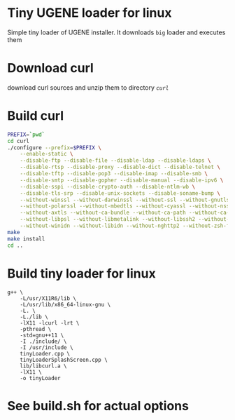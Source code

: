 # Tiny UGENE loader for linux
Simple tiny loader of UGENE installer.
It downloads `big` loader and executes them

# Download curl

download curl sources and unzip them to directory *`curl`*


# Build curl
```bash
PREFIX=`pwd`
cd curl
./configure --prefix=$PREFIX \
	--enable-static \
	--disable-ftp --disable-file --disable-ldap --disable-ldaps \
	--disable-rtsp --disable-proxy --disable-dict --disable-telnet \
	--disable-tftp --disable-pop3 --disable-imap --disable-smb \
	--disable-smtp --disable-gopher --disable-manual --disable-ipv6 \
	--disable-sspi --disable-crypto-auth --disable-ntlm-wb \
	--disable-tls-srp --disable-unix-sockets --disable-soname-bump \
	--without-winssl --without-darwinssl --without-ssl --without-gnutls \
	--without-polarssl --without-mbedtls --without-cyassl --without-nss \
	--without-axtls --without-ca-bundle --without-ca-path --without-ca-fallback \
	--without-libpsl --without-libmetalink --without-libssh2 --without-librtmp \
	--without-winidn --without-libidn --without-nghttp2 --without-zsh-functions-dir --without-zlib
make
make install
cd ..
```
# Build tiny loader for linux
```
g++ \
    -L/usr/X11R6/lib \
    -L/usr/lib/x86_64-linux-gnu \
    -L. \
    -L./lib \
    -lX11 -lcurl -lrt \
    -pthread \
    -std=gnu++11 \
    -I ./include/ \
    -I /usr/include \
    tinyLoader.cpp \
    tinyLoaderSplashScreen.cpp \
    lib/libcurl.a \
    -lX11 \
    -o tinyLoader
```

# See build.sh for actual options

